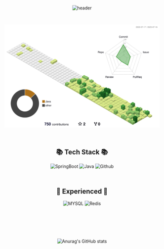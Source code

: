 <!--
**KimKiHyun0206/KimKiHyun0206** is a ✨ _special_ ✨ repository because its `README.md` (this file) appears on your GitHub profile.

Here are some ideas to get you started:

- 🔭 I’m currently working on ...
- 🌱 I’m currently learning ...
- 👯 I’m looking to collaborate on ...
- 🤔 I’m looking for help with ...
- 💬 Ask me about ...
- 📫 How to reach me: ...
- 😄 Pronouns: ...
- ⚡ Fun fact: ...
-->

<div align="center">


<br>

![header](https://capsule-render.vercel.app/api?type=cylinder&color=000000&height=150&section=header&text=KimKiHyun&fontColor=ffffff&fontSize=70&animation=fadeIn&fontAlignY=55)

<br>


![](./profile-3d-contrib/profile-green-animate.svg)

<br>


## 📚 Tech Stack 📚

<p>
      <img src="https://img.shields.io/badge/SpringBoot-%236DB33F.svg?style=for-the-badge&logo=Spring Boot&logoColor=white" alt="SpringBoot"/>
      <img src="https://img.shields.io/badge/JAVA-007396?style=for-the-badge&logo=java&logoColor=red" alt="Java">
      <img src="https://img.shields.io/badge/github-181717?style=for-the-badge&logo=github&logoColor=white" alt="Github">
</p>
<br>


## 📝 Experienced 📝

<p>
      <img src="https://img.shields.io/badge/mysql-%2300f.svg?style=for-the-badge&logo=mysql&logoColor=white" alt="MYSQL"/>
      <img src="https://img.shields.io/badge/redis-%23DD0031.svg?style=for-the-badge&logo=redis&logoColor=white" alt="Redis"/>
</p>

<br>



<div style="padding: 60px">

![Anurag's GitHub stats](https://github-readme-stats.vercel.app/api?username=KimKiHyun0206&show_icons=true&theme=tokyonight)

</div>

</div>

